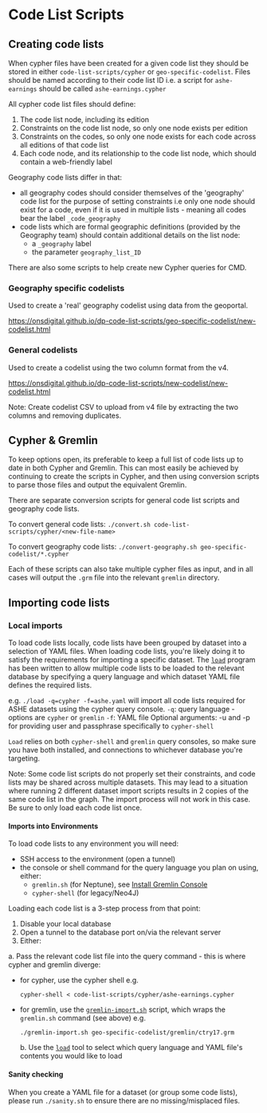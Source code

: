 # Code List Scripts

## Creating code lists

When cypher files have been created for a given code list they should be stored in either `code-list-scripts/cypher` or `geo-specific-codelist`. Files should be named according to their code list ID i.e. a script for `ashe-earnings` should be called `ashe-earnings.cypher`

All cypher code list files should define:

1) The code list node, including its edition
2) Constraints on the code list node, so only one node exists per edition
3) Constraints on the codes, so only one node exists for each code across all editions of that code list
4) Each code node, and its relationship to the code list node, which should contain a web-friendly label

Geography code lists differ in that:

- all geography codes should consider themselves of the 'geography' code list for the purpose of setting constraints i.e only one node should exist for a code, even if it is used in multiple lists - meaning all codes bear the label `_code_geography`
- code lists which are formal geographic definitions (provided by the Geography team) should contain additional details on the list node:
  - a `_geography` label
  - the parameter `geography_list_ID`

There are also some scripts to help create new Cypher queries for CMD.

### Geography specific codelists

Used to create a 'real' geography codelist using data from the geoportal.

  https://onsdigital.github.io/dp-code-list-scripts/geo-specific-codelist/new-codelist.html

### General codelists

Used to create a codelist using the two column format from the v4.

  https://onsdigital.github.io/dp-code-list-scripts/new-codelist/new-codelist.html

  Note: Create codelist CSV to upload from v4 file by extracting the two columns and removing duplicates.

## Cypher & Gremlin

To keep options open, its preferable to keep a full list of code lists up to date in both Cypher and Gremlin. This can most easily be achieved by continuing to create the scripts in Cypher, and then using conversion scripts to parse those files and output the equivalent Gremlin.

There are separate conversion scripts for general code list scripts and geography code lists.

To convert general code lists:
`./convert.sh code-list-scripts/cypher/<new-file-name>`

To convert geography code lists:
`./convert-geography.sh geo-specific-codelist/*.cypher`

Each of these scripts can also take multiple cypher files as input, and in all cases will output the `.grm` file into the relevant `gremlin` directory.

## Importing code lists

### Local imports

To load code lists locally, code lists have been grouped by dataset into a selection of YAML files. When loading code lists, you're likely doing it to satisfy the requirements for importing a specific dataset. The [`load`](code-list-scripts/load.go) program has been written to allow multiple code lists to be loaded to the relevant database by specifying a query language and which dataset YAML file defines the required lists.

e.g. `./load -q=cypher -f=ashe.yaml` will import all code lists required for ASHE datasets using the cypher query console.
`-q`: query language - options are `cypher` or `gremlin`
`-f`: YAML file
Optional arguments: -u and -p for providing user and passphrase specifically to `cypher-shell`

`Load` relies on both `cypher-shell` and `gremlin` query consoles, so make sure you have both installed, and connections to whichever database you're targeting.

Note: Some code list scripts do not properly set their constraints, and code lists may be shared across multiple datasets. This may lead to a situation where running 2 different dataset import scripts results in 2 copies of the same code list in the graph. The import process will not work in this case. Be sure to only load each code list once.

#### Imports into Environments

To load code lists to any environment you will need:

- SSH access to the environment (open a tunnel)
- the console or shell command for the query language you plan on using, either:
  - `gremlin.sh` (for Neptune), see [Install Gremlin Console](https://github.com/ONSdigital/dp/blob/main/guides/NEPTUNE.md#install-gremlin-console)
  - `cypher-shell` (for legacy/Neo4J)

Loading each code list is a 3-step process from that point:

1. Disable your local database
2. Open a tunnel to the database port on/via the relevant server
3. Either:

  a. Pass the relevant code list file into the query command - this is where cypher and gremlin diverge:

- for cypher, use the cypher shell e.g.

    `cypher-shell < code-list-scripts/cypher/ashe-earnings.cypher`

- for gremlin, use the [`gremlin-import.sh`](gremlin-import.sh) script, which wraps the `gremlin.sh` command (see above) e.g.

    `./gremlin-import.sh geo-specific-codelist/gremlin/ctry17.grm`

  b. Use the [`load`](code-list-scripts/load.go) tool to select which query language and YAML file's contents you would like to load

#### Sanity checking

When you create a YAML file for a dataset (or group some code lists), please run `./sanity.sh` to ensure there are no missing/misplaced files.
